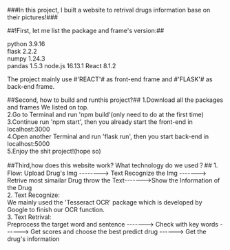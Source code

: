 ###In this project, I built a website to retrival drugs information base on their pictures!###

##!First, let me list the package and frame's version:##

python                    3.9.16  
flask                     2.2.2            
numpy                     1.24.3           
pandas                    1.5.3 
node.js                   16.13.1
React                     8.1.2

The project mainly use #'REACT'# as front-end frame and #'FLASK'# as back-end frame.

##Second, how to build and runthis project?##
    1.Download all the packages and frames We listed on top.  
    2.Go to Terminal and run 'npm build'(only need to do at the first time)  
    3.Continue run 'npm start', then you already start the front-end in localhost:3000  
    4.Open another Terminal and run 'flask run', then you start back-end in localhost:5000  
    5.Enjoy the shit project!(hope so)  

##Third,how does this website work? What technology do we used？##
    1. Flow:  Upload Drug's Img --------> Text Recognize the Img -------> Retrive most simailar Drug throw the Text------->Show the Information of the Drug  
    2. Text Recognize:  
        We mainly used the 'Tesseract OCR' package which is developed by Google to finish our OCR function.  
    3. Text Retrival:  
        Preprocess the target word and sentence -------> Check with key words ------> Get scores and choose the best predict drug ------> Get the drug's information
